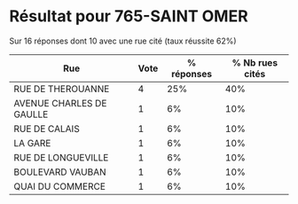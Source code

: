 # Résultat pour 765-SAINT OMER

Sur 16 réponses dont 10 avec une rue cité (taux réussite 62%)

| Rue | Vote | % réponses | % Nb rues cités|
|-----|------|------------|----------------|
| RUE DE THEROUANNE | 4 | 25% | 40%|
| AVENUE CHARLES DE GAULLE | 1 | 6% | 10%|
| RUE DE CALAIS | 1 | 6% | 10%|
| LA GARE | 1 | 6% | 10%|
| RUE DE LONGUEVILLE | 1 | 6% | 10%|
| BOULEVARD VAUBAN | 1 | 6% | 10%|
| QUAI DU COMMERCE | 1 | 6% | 10%|
